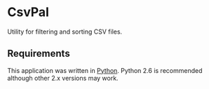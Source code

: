 CsvPal
======
Utility for filtering and sorting CSV files.

## Requirements
This application was written in [Python](http://python.org/).  Python 2.6 is recommended although other 2.x versions may work.
